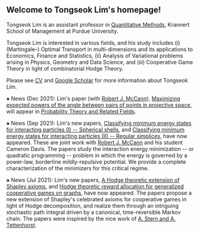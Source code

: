 ## Welcome to Tongseok Lim's homepage!

Tongseok Lim is an assistant professor in [Quantitative Methods](https://krannert.purdue.edu/directory/view.php?search=FacArea&FacAreaList=61), Krannert School of Management at Purdue University.

Tongseok Lim is interested in various fields, and his study includes (i) (Martingale–) Optimal Transport in multi-dimensions and its applications to Economics, Finance and Statistics, (ii) Analysis of Variational problems arising in Physics, Geometry and Data Science, and (iii) Cooperative Game Theory in light of combinatorial Hodge Theory.

Please see [CV](https://tlim0213.github.io/folder/TLIM_CV.pdf) and [Google Scholar](https://scholar.google.com/citations?user=n-Qz1vgAAAAJ&hl=en) for more information about Tongseok Lim.

⁍ News (Dec 2021): Lim's paper (with [Robert J. McCann](http://www.math.toronto.edu/mccann/)), [Maximizing expected powers of the angle between pairs of points in projective space](https://tlim0213.github.io/folder/papers/Toth_second.pdf), will appear in [Probability Theory and Related Fields](https://www.springer.com/journal/440).

⁍ News (Sep 2021): Lim's new papers, [Classifying minimum energy states for interacting particles (I) -- Spherical shells](https://tlim0213.github.io/folder/papers/SphericalShell.pdf), and [Classifying minimum energy states for interacting particles (II) -- Regular simplices](https://tlim0213.github.io/folder/papers/Simplex.pdf), have now appeared. These are joint work with [Robert J. McCann](http://www.math.toronto.edu/mccann/) and his student Cameron Davis. The papers study the interaction energy minimization -- or quadratic programming -- problem in which the energy is governed by a power-law, borderline mildly-repulsive potential. We provide a complete characterization of the minimizers for this critical regime.

⁍ News (Jul 2021): Lim's new papers, [A Hodge theoretic extension of Shapley axioms](https://tlim0213.github.io/folder/papers/ShapleyAxioms.pdf), and [Hodge theoretic reward allocation for generalized cooperative games on graphs](https://tlim0213.github.io/folder/papers/ShapleyGeneralGraph.pdf), have now appeared. The papers propose a new extension of Shapley's celebrated axioms for cooperative games in light of Hodge decomposition, and realize them through an intriguing stochastic path integral driven by a canonical, time-reversible Markov chain. The papers were inspired by the nice work of [A. Stern and A. Tettenhorst](https://arxiv.org/abs/1709.08318).

